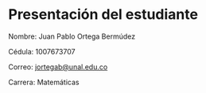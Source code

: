 # Presentación del estudiante

Nombre: Juan Pablo Ortega Bermúdez

Cédula: 1007673707

Correo: jortegab@unal.edu.co

Carrera: Matemáticas